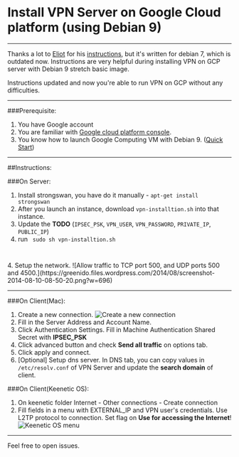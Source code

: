 # Install VPN Server on Google Cloud platform (using Debian 9)

----

Thanks a lot to [Eliot](https://github.com/elliot79313) 
for his [instructions](https://github.com/elliot79313/install-vpn-server-on-gcp), but it's written for debian 7, which is outdated now. Instructions are very helpful 
during installing VPN on GCP server with Debian 9 stretch basic image. 

Instructions updated and now you're able to run VPN on GCP without any difficulties.

-----

###Prerequisite:
1. You have Google account
2. You are familiar with [Google cloud platform console](https://console.developers.google.com "Google Cloud Platform Console").
3. You know how to launch Google Computing VM with Debian 9. ([Quick Start](https://cloud.google.com/compute/docs/linux-quickstart "Quick Start"))


-----

##Instructions:


###On Server:

1. Install strongswan, you have do it manually - <code>apt-get install strongswan</code>
2. After you launch an instance, download <code>vpn-installtion.sh</code> into that instance.
3. Update the **TODO** (<code>IPSEC_PSK</code>, <code>VPN_USER</code>, <code>VPN_PASSWORD</code>, <code>PRIVATE_IP</code>, <code>PUBLIC_IP</code>)
4. run <code>
	sudo sh vpn-installtion.sh
</code>
4. Setup the network.
![Allow traffic to TCP port 500, and UDP ports 500 and 4500.](https://greenido.files.wordpress.com/2014/08/screenshot-2014-08-10-08-50-20.png?w=696)

-----

###On Client(Mac):
1. Create a new connection. ![Create a new connection](https://raw.github.com/elliot79313/install-vpn-server-on-gcp/master/img/client_networksetup.png)
2. Fill in the Server Address and Account Name.
3. Click Authentication Settings. Fill in Machine Authentication Shared Secret with **IPSEC_PSK**
4. Click advanced button and check **Send all traffic** on options tab.
5. Click apply and connect.
6. [Optional] Setup dns server. In DNS tab, you can copy values in <code>/etc/resolv.conf</code> of VPN Server and update the **search domain** of client.


###On Client(Keenetic OS):
1. On keenetic folder Internet - Other connections - Create connection
2. Fill fields in a menu with EXTERNAL_IP and VPN user's credentials. Use L2TP protocol to connection.
Set flag on **Use for accessing the Internet**! ![Keenetic OS menu](https://raw.github.com/IKiselevii/install-vpn-server-on-gcp/master/img/keenetic_network_setup.png)

-----

Feel free to open issues.
